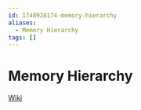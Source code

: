 ```yaml
---
id: 1740928174-memory-hierarchy
aliases:
  - Memory Hierarchy
tags: []
---
```


# Memory Hierarchy

[Wiki](https://en.wikipedia.org/wiki/Memory_hierarchy)

